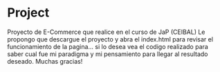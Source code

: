 # Project
 Proyecto de E-Commerce que realice en el curso de JaP (CEIBAL)
 Le propongo que descargue el proyecto y abra el index.html para revisar el funcionamiento de la pagina... si lo desea vea el codigo realizado para saber cual fue mi paradigma y mi pensamiento para llegar al resultado
 deseado.
 Muchas gracias!
